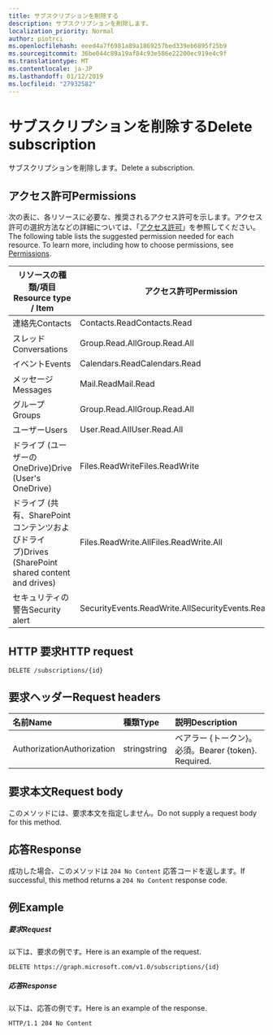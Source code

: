 ```yaml
---
title: サブスクリプションを削除する
description: サブスクリプションを削除します。
localization_priority: Normal
author: piotrci
ms.openlocfilehash: eeed4a7f6981a89a1869257bed339eb6895f25b9
ms.sourcegitcommit: 36be044c89a19af84c93e586e22200ec919e4c9f
ms.translationtype: MT
ms.contentlocale: ja-JP
ms.lasthandoff: 01/12/2019
ms.locfileid: "27932582"
---
```

# <a name="delete-subscription"></a><span data-ttu-id="fcd58-103">サブスクリプションを削除する</span><span class="sxs-lookup"><span data-stu-id="fcd58-103">Delete subscription</span></span>

<span data-ttu-id="fcd58-104">サブスクリプションを削除します。</span><span class="sxs-lookup"><span data-stu-id="fcd58-104">Delete a subscription.</span></span>

## <a name="permissions"></a><span data-ttu-id="fcd58-105">アクセス許可</span><span class="sxs-lookup"><span data-stu-id="fcd58-105">Permissions</span></span>

<span data-ttu-id="fcd58-p101">次の表に、各リソースに必要な、推奨されるアクセス許可を示します。アクセス許可の選択方法などの詳細については、「[アクセス許可](/graph/permissions-reference)」を参照してください。</span><span class="sxs-lookup"><span data-stu-id="fcd58-p101">The following table lists the suggested permission needed for each resource. To learn more, including how to choose permissions, see [Permissions](/graph/permissions-reference).</span></span>

| <span data-ttu-id="fcd58-108">リソースの種類/項目</span><span class="sxs-lookup"><span data-stu-id="fcd58-108">Resource type / Item</span></span>        | <span data-ttu-id="fcd58-109">アクセス許可</span><span class="sxs-lookup"><span data-stu-id="fcd58-109">Permission</span></span>          |
|-----------------------------|---------------------|
| <span data-ttu-id="fcd58-110">連絡先</span><span class="sxs-lookup"><span data-stu-id="fcd58-110">Contacts</span></span>                    | <span data-ttu-id="fcd58-111">Contacts.Read</span><span class="sxs-lookup"><span data-stu-id="fcd58-111">Contacts.Read</span></span>       |
| <span data-ttu-id="fcd58-112">スレッド</span><span class="sxs-lookup"><span data-stu-id="fcd58-112">Conversations</span></span>               | <span data-ttu-id="fcd58-113">Group.Read.All</span><span class="sxs-lookup"><span data-stu-id="fcd58-113">Group.Read.All</span></span>      |
| <span data-ttu-id="fcd58-114">イベント</span><span class="sxs-lookup"><span data-stu-id="fcd58-114">Events</span></span>                      | <span data-ttu-id="fcd58-115">Calendars.Read</span><span class="sxs-lookup"><span data-stu-id="fcd58-115">Calendars.Read</span></span>      |
| <span data-ttu-id="fcd58-116">メッセージ</span><span class="sxs-lookup"><span data-stu-id="fcd58-116">Messages</span></span>                    | <span data-ttu-id="fcd58-117">Mail.Read</span><span class="sxs-lookup"><span data-stu-id="fcd58-117">Mail.Read</span></span>           |
| <span data-ttu-id="fcd58-118">グループ</span><span class="sxs-lookup"><span data-stu-id="fcd58-118">Groups</span></span>                      | <span data-ttu-id="fcd58-119">Group.Read.All</span><span class="sxs-lookup"><span data-stu-id="fcd58-119">Group.Read.All</span></span>      |
| <span data-ttu-id="fcd58-120">ユーザー</span><span class="sxs-lookup"><span data-stu-id="fcd58-120">Users</span></span>                       | <span data-ttu-id="fcd58-121">User.Read.All</span><span class="sxs-lookup"><span data-stu-id="fcd58-121">User.Read.All</span></span>       |
| <span data-ttu-id="fcd58-122">ドライブ (ユーザーの OneDrive)</span><span class="sxs-lookup"><span data-stu-id="fcd58-122">Drive  (User's OneDrive)</span></span>    | <span data-ttu-id="fcd58-123">Files.ReadWrite</span><span class="sxs-lookup"><span data-stu-id="fcd58-123">Files.ReadWrite</span></span>     |
| <span data-ttu-id="fcd58-124">ドライブ (共有、SharePoint コンテンツおよびドライブ)</span><span class="sxs-lookup"><span data-stu-id="fcd58-124">Drives (SharePoint shared content and drives)</span></span> | <span data-ttu-id="fcd58-125">Files.ReadWrite.All</span><span class="sxs-lookup"><span data-stu-id="fcd58-125">Files.ReadWrite.All</span></span> |
|<span data-ttu-id="fcd58-126">セキュリティの警告</span><span class="sxs-lookup"><span data-stu-id="fcd58-126">Security alert</span></span>| <span data-ttu-id="fcd58-127">SecurityEvents.ReadWrite.All</span><span class="sxs-lookup"><span data-stu-id="fcd58-127">SecurityEvents.ReadWrite.All</span></span> |

## <a name="http-request"></a><span data-ttu-id="fcd58-128">HTTP 要求</span><span class="sxs-lookup"><span data-stu-id="fcd58-128">HTTP request</span></span>

<!-- { "blockType": "ignored" } -->

```http
DELETE /subscriptions/{id}
```

## <a name="request-headers"></a><span data-ttu-id="fcd58-129">要求ヘッダー</span><span class="sxs-lookup"><span data-stu-id="fcd58-129">Request headers</span></span>

| <span data-ttu-id="fcd58-130">名前</span><span class="sxs-lookup"><span data-stu-id="fcd58-130">Name</span></span>       | <span data-ttu-id="fcd58-131">種類</span><span class="sxs-lookup"><span data-stu-id="fcd58-131">Type</span></span> | <span data-ttu-id="fcd58-132">説明</span><span class="sxs-lookup"><span data-stu-id="fcd58-132">Description</span></span>|
|:-----------|:------|:----------|
| <span data-ttu-id="fcd58-133">Authorization</span><span class="sxs-lookup"><span data-stu-id="fcd58-133">Authorization</span></span>  | <span data-ttu-id="fcd58-134">string</span><span class="sxs-lookup"><span data-stu-id="fcd58-134">string</span></span>  | <span data-ttu-id="fcd58-p102">ベアラー {トークン}。必須。</span><span class="sxs-lookup"><span data-stu-id="fcd58-p102">Bearer {token}. Required.</span></span> |

## <a name="request-body"></a><span data-ttu-id="fcd58-137">要求本文</span><span class="sxs-lookup"><span data-stu-id="fcd58-137">Request body</span></span>

<span data-ttu-id="fcd58-138">このメソッドには、要求本文を指定しません。</span><span class="sxs-lookup"><span data-stu-id="fcd58-138">Do not supply a request body for this method.</span></span>

## <a name="response"></a><span data-ttu-id="fcd58-139">応答</span><span class="sxs-lookup"><span data-stu-id="fcd58-139">Response</span></span>

<span data-ttu-id="fcd58-140">成功した場合、このメソッドは `204 No Content` 応答コードを返します。</span><span class="sxs-lookup"><span data-stu-id="fcd58-140">If successful, this method returns a `204 No Content` response code.</span></span>

## <a name="example"></a><span data-ttu-id="fcd58-141">例</span><span class="sxs-lookup"><span data-stu-id="fcd58-141">Example</span></span>

##### <a name="request"></a><span data-ttu-id="fcd58-142">要求</span><span class="sxs-lookup"><span data-stu-id="fcd58-142">Request</span></span>

<span data-ttu-id="fcd58-143">以下は、要求の例です。</span><span class="sxs-lookup"><span data-stu-id="fcd58-143">Here is an example of the request.</span></span>
<!-- {
  "blockType": "request",
  "name": "delete_subscription"
}-->

```http
DELETE https://graph.microsoft.com/v1.0/subscriptions/{id}
```

##### <a name="response"></a><span data-ttu-id="fcd58-144">応答</span><span class="sxs-lookup"><span data-stu-id="fcd58-144">Response</span></span>

<span data-ttu-id="fcd58-145">以下は、応答の例です。</span><span class="sxs-lookup"><span data-stu-id="fcd58-145">Here is an example of the response.</span></span>
<!-- {
  "blockType": "response",
  "truncated": false,
  "@odata.type": "microsoft.graph.subscription"
} -->

```http
HTTP/1.1 204 No Content
```

<!-- {
  "type": "#page.annotation",
  "description": "Delete subscription",
  "keywords": "",
  "section": "documentation",
  "tocPath": ""
}-->
